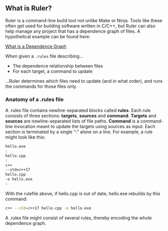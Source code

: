 ## What is Ruler?

Ruler is a command-line build tool not unlike Make or Ninja.  Tools like these often get used for building software written in C/C++, but Ruler can also help manage any project that has a dependence graph of files.  A hypotheitcal example can be found here:

[What is a Dependence Graph](dependence-graph.md)

When given a `.rules` file describing...

- The dependence relationship between files
- For each target, a command to update

...Ruler determines which files need to update (and in what order), and runs the commands for those files only.


### Anatomy of a .rules file

A .rules file contains newline-separated blocks called <b>rules</b>.  Each rule consists of three sections: <b>targets</b>, <b>sources</b> and <b>command</b>.  <b>Targets</b> and <b>sources</b> are newline-separated lists of file paths.  <b>Command</b> is a command-line invocation meant to update the targets using sources as input.  Each section is terminated by a single “:” alone on a line.  For example, a rule might look like this:

```txt
hello.exe
:
hello.cpp
:
c++
--std=c++17
hello.cpp
-o hello.exe
:
```

With the rulefile above, if hello.cpp is out of date, hello.exe rebuilds by this command:

```sh
c++ --std=c++17 hello.cpp -o hello.exe
```

A .rules file might consist of several rules, thereby encoding the whole dependence graph.
